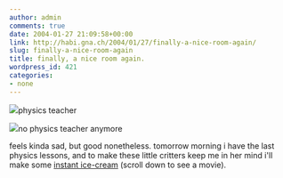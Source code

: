 ```yaml
---
author: admin
comments: true
date: 2004-01-27 21:09:58+00:00
link: http://habi.gna.ch/2004/01/27/finally-a-nice-room-again/
slug: finally-a-nice-room-again
title: finally, a nice room again.
wordpress_id: 421
categories:
- none
---
```


[![](http://habi.gna.ch/blog/images/phys-tm.jpg)](http://habi.gna.ch/blog/images/phys.jpg)physics teacher

[![](http://habi.gna.ch/blog/images/phys2-tm.jpg)](http://habi.gna.ch/blog/images/phys2.jpg)no physics teacher anymore

feels kinda sad, but good nonetheless.
tomorrow morning i have the last physics lessons, and to make these little critters keep me in her mind i'll make some [instant ice-cream](http://www.polsci.wvu.edu/Henry/Icecream/Icecream.html) (scroll down to see a movie).
